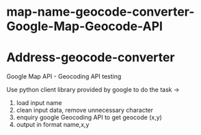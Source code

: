 # map-name-geocode-converter-Google-Map-Geocode-API
# Address-geocode-converter
Google Map API - Geocoding API testing

 Use python client library provided by google to do the task -> 
1. load input name
2. clean input data, remove unnecessary character 
3. enquiry google Geocoding API to get geocode (x,y)
4. output in format name,x,y
